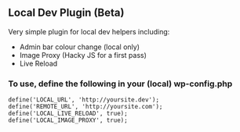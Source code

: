 ## Local Dev Plugin (Beta)

Very simple plugin for local dev helpers including:

* Admin bar colour change (local only)
* Image Proxy (Hacky JS for a first pass)
* Live Reload

### To use, define the following in your (local) wp-config.php

```
define('LOCAL_URL', 'http://yoursite.dev');
define('REMOTE_URL', 'http://yoursite.com');
define('LOCAL_LIVE_RELOAD', true);
define('LOCAL_IMAGE_PROXY', true);
```
